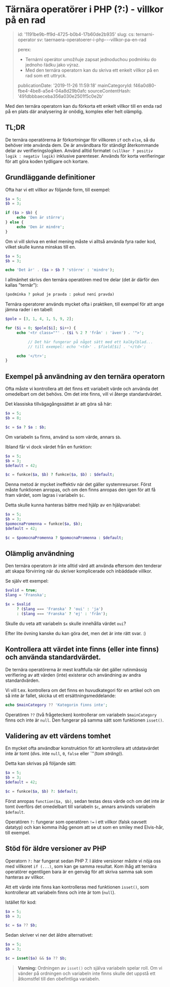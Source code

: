 Tärnära operatörer i PHP (?:) - villkor på en rad
=================================================

> id: '1191be9b-ff9d-4725-b0b4-17b60de2b935'
> slug:
> 	cs: ternarni-operator
> 	sv: taernaera-operatoerer-i-php---villkor-pa-en-rad
> 
> perex:
> 	- Ternární operátor umožňuje zapsat jednoduchou podmínku do jednoho řádku jako výraz.
> 	- Med den ternära operatorn kan du skriva ett enkelt villkor på en rad som ett uttryck.
> 
> publicationDate: '2019-11-26 11:59:18'
> mainCategoryId: f46a0d80-fbe4-4be8-a5e4-04a8d29b0afc
> sourceContentHash: '491dbbbaeceba356a030e2501f5c0e2b'

Med den ternära operatorn kan du förkorta ett enkelt villkor till en enda rad på en plats där analysering är onödig, komplex eller helt olämplig.

TL;DR
------

De ternära operatörerna är förkortningar för villkoren `if` och `else`, så du behöver inte använda dem. De är användbara för ständigt återkommande delar av verifieringslogiken. Använd alltid formatet `(villkor ? positiv logik : negativ logik)` inklusive parenteser. Används för korta verifieringar för att göra koden tydligare och kortare.

Grundläggande definitioner
------------------

Ofta har vi ett villkor av följande form, till exempel:

```php
$a = 5;
$b = 3;

if ($a > $b) {
     echo 'Den är större';
} else {
     echo 'Den är mindre';
}
```

Om vi vill skriva en enkel mening måste vi alltså använda fyra rader kod, vilket skulle kunna minskas till en.

```php
$a = 5;
$b = 3;

echo 'Det är' . ($a > $b ? 'större' : 'mindre');
```

I allmänhet skrivs den ternära operatören med tre delar (det är därför den kallas "ternär"):

```php
(podmínka ? pokud je pravda : pokud není pravda)
```

Ternära operatorer används mycket ofta i praktiken, till exempel för att ange jämna rader i en tabell:

```php
$pole = [3, 1, 4, 1, 5, 9, 2];

for ($i = 0; $pole[$i]; $i++) {
     echo '<tr class=""' . ($i % 2 ? 'från' : 'även') . '">';

          // Det här fungerar på något sätt med ett kalkylblad...
          // till exempel: echo '<td>' . $field[$i] . '</td>';

     echo '</tr>';
}
```

Exempel på användning av den ternära operatorn
------------------------------------

Ofta måste vi kontrollera att det finns ett variabelt värde och använda det omedelbart om det behövs. Om det inte finns, vill vi återge standardvärdet.

Det klassiska tillvägagångssättet är att göra så här:

```php
$a = 5;
$b = 8;

$c = $a ? $a : $b;
```

Om variabeln `$a` finns, använd `$a` som värde, annars `$b`.

Ibland får vi dock värdet från en funktion:

```php
$a = 5;
$b = 3;
$default = 42;

$c = funkce($a, $b) ? funkce($a, $b) : $default;
```

Denna metod är mycket ineffektiv när det gäller systemresurser. Först måste funktionen anropas, och om den finns anropas den igen för att få fram värdet, som lagras i variabeln `$c`.

Detta skulle kunna hanteras bättre med hjälp av en hjälpvariabel:

```php
$a = 5;
$b = 3;
$pomocnaPromenna = funkce($a, $b);
$default = 42;

$c = $pomocnaPromenna ? $pomocnaPromenna : $default;
```

Olämplig användning
------------------

Den ternära operatorn är inte alltid värd att använda eftersom den tenderar att skapa förvirring när du skriver komplicerade och inbäddade villkor.

Se själv ett exempel:

```php
$valid = true;
$lang = 'Franska';

$x = $valid
     ? ($lang === 'Franska' ? 'oui' : 'ja')
     : ($lang === 'Franska' ? 'ej' : 'från');
```

Skulle du veta att variabeln `$x` skulle innehålla värdet `oui`?

Efter lite övning kanske du kan göra det, men det är inte rätt svar. :)

Kontrollera att värdet inte finns (eller inte finns) och använda standardvärdet.
--------------------

De ternära operatörerna är mest kraftfulla när det gäller rutinmässig verifiering av att värden (inte) existerar och användning av andra standardvärden.

Vi vill t.ex. kontrollera om det finns en huvudkategori för en artikel och om så inte är fallet, skicka ut ett ersättningsmeddelande:

```php
echo $mainCategory ?? 'Kategorin finns inte';
```

Operatören `??` (två frågetecken) kontrollerar om variabeln `$mainCategory` finns och inte är `null`. Den fungerar på samma sätt som funktionen `isset()`.

Validering av ett värdens tomhet
-----------------------------

En mycket ofta användbar konstruktion för att kontrollera att utdatavärdet inte är tomt (dvs. inte `null`, `0`, `false` eller `''*(tom sträng)*).

Detta kan skrivas på följande sätt:

```php
$a = 5;
$b = 3;
$default = 42;

$c = funkce($a, $b) ?: $default;
```

Först anropas `function($a, $b)`, sedan testas dess värde och om det inte är tomt överförs det omedelbart till variabeln `$c`, annars används variabeln `$default`.

Operatören `?:` fungerar som operatören `!=` i ett villkor (falsk oavsett datatyp) och kan komma ihåg genom att se ut som en smiley med Elvis-hår, till exempel.

Stöd för äldre versioner av PHP
----------------------------

Operatorn `?:` har fungerat sedan PHP 7. I äldre versioner måste vi nöja oss med villkoret `if (...)`, som kan ge samma resultat. Kom ihåg att ternära operatörer egentligen bara är en genväg för att skriva samma sak som hanteras av villkor.

Att ett värde inte finns kan kontrolleras med funktionen `isset()`, som kontrollerar att variabeln finns och inte är tom (`null`).

Istället för kod:

```php
$a = 5;
$b = 3;

$c = $a ?? $b;
```

Sedan skriver vi ner det äldre alternativet:

```php
$a = 5;
$b = 3;

$c = isset($a) && $a ?? $b;
```

> **Varning:** Ordningen av `isset()` och själva variabeln spelar roll. Om vi vänder på ordningen och variabeln inte finns skulle det uppstå ett åtkomstfel till den obefintliga variabeln.
